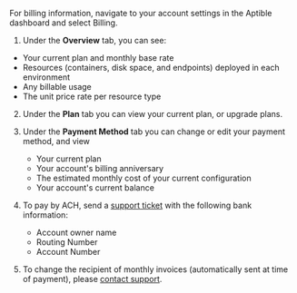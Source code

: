 For billing information, navigate to your account settings in the Aptible dashboard and select Billing.

1. Under the **Overview** tab, you can see:
  - Your current plan and monthly base rate
  - Resources (containers, disk space, and endpoints) deployed in each environment
  - Any billable usage
  - The unit price rate per resource type

2. Under the **Plan** tab you can view your current plan, or upgrade plans.
3. Under the **Payment Method** tab you can change or edit your payment method, and view
    - Your current plan
    - Your account's billing anniversary
    - The estimated monthly cost of your current configuration
    - Your account's current balance

4. To pay by ACH, send a [support ticket](contact_href) with the following bank information:
    - Account owner name
    - Routing Number
    - Account Number

5. To change the recipient of monthly invoices (automatically sent at time of payment), please [contact support](contact_href).
